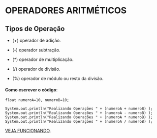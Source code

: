 # OPERADORES ARITMÉTICOS

## Tipos de Operação

- (+) operador de adição.

- (-) operador subtração.

- (*) operador de multiplicação.

- (/) operador de divisão.

- (%) operador de módulo ou resto da divisão.

#### Como escrever o código:

```
float numeroA=10, numeroB=10;

System.out.println("Realizando Operações " + (numeroA + numeroB) );
System.out.println("Realizando Operações " + (numeroA - numeroB) );
System.out.println("Realizando Operações " + (numeroA * numeroB) );
System.out.println("Realizando Operações " + (numeroA / numeroB) );
```
[VEJA FUNCIONANDO](https://replit.com/@ArthurEstevan/Operadores-Aritmeticos#Main.java).
